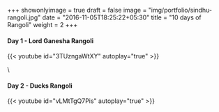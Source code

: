 +++
showonlyimage = true
draft = false
image = "img/portfolio/sindhu-rangoli.jpg"
date = "2016-11-05T18:25:22+05:30"
title = "10 days of Rangoli"
weight = 2
+++

#### Day 1 - Lord Ganesha Rangoli
{{< youtube id="3TUzngaWtXY"  autoplay="true" >}}

\
#### Day 2 - Ducks Rangoli
{{< youtube id="vLMtTgQ7Pis"  autoplay="true" >}}
